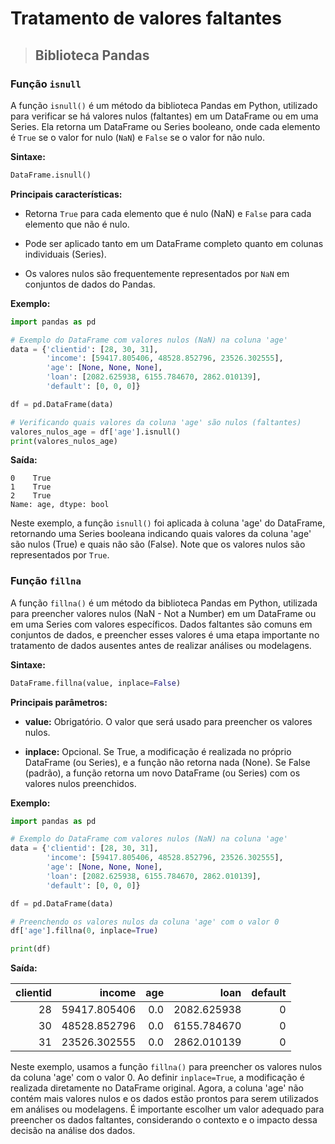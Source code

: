 # Tratamento de valores faltantes

> ## **Biblioteca Pandas**

### **Função `isnull`**

A função `isnull()` é um método da biblioteca Pandas em Python, utilizado para verificar se há valores nulos (faltantes) em um DataFrame ou em uma Series. Ela retorna um DataFrame ou Series booleano, onde cada elemento é `True` se o valor for nulo (`NaN`) e `False` se o valor for não nulo.

**Sintaxe:**

```python
DataFrame.isnull()
```

**Principais características:**

- Retorna `True` para cada elemento que é nulo (NaN) e `False` para cada elemento que não é nulo.

- Pode ser aplicado tanto em um DataFrame completo quanto em colunas individuais (Series).

- Os valores nulos são frequentemente representados por `NaN` em conjuntos de dados do Pandas.

**Exemplo:**

```python
import pandas as pd

# Exemplo do DataFrame com valores nulos (NaN) na coluna 'age'
data = {'clientid': [28, 30, 31],
        'income': [59417.805406, 48528.852796, 23526.302555],
        'age': [None, None, None],
        'loan': [2082.625938, 6155.784670, 2862.010139],
        'default': [0, 0, 0]}

df = pd.DataFrame(data)

# Verificando quais valores da coluna 'age' são nulos (faltantes)
valores_nulos_age = df['age'].isnull()
print(valores_nulos_age)
```

**Saída:**

```
0    True
1    True
2    True
Name: age, dtype: bool
```

Neste exemplo, a função `isnull()` foi aplicada à coluna 'age' do DataFrame, retornando uma Series booleana indicando quais valores da coluna 'age' são nulos (True) e quais não são (False). Note que os valores nulos são representados por `True`.

### **Função `fillna`**

A função `fillna()` é um método da biblioteca Pandas em Python, utilizada para preencher valores nulos (NaN - Not a Number) em um DataFrame ou em uma Series com valores específicos. Dados faltantes são comuns em conjuntos de dados, e preencher esses valores é uma etapa importante no tratamento de dados ausentes antes de realizar análises ou modelagens.

**Sintaxe:**

```python
DataFrame.fillna(value, inplace=False)
```

**Principais parâmetros:**

- **value:** Obrigatório. O valor que será usado para preencher os valores nulos.

- **inplace:** Opcional. Se True, a modificação é realizada no próprio DataFrame (ou Series), e a função não retorna nada (None). Se False (padrão), a função retorna um novo DataFrame (ou Series) com os valores nulos preenchidos.

**Exemplo:**

```python
import pandas as pd

# Exemplo do DataFrame com valores nulos (NaN) na coluna 'age'
data = {'clientid': [28, 30, 31],
        'income': [59417.805406, 48528.852796, 23526.302555],
        'age': [None, None, None],
        'loan': [2082.625938, 6155.784670, 2862.010139],
        'default': [0, 0, 0]}

df = pd.DataFrame(data)

# Preenchendo os valores nulos da coluna 'age' com o valor 0
df['age'].fillna(0, inplace=True)

print(df)
```

**Saída:**

| clientid |       income | age |        loan | default |
| -------: | -----------: | --: | ----------: | ------: |
|       28 | 59417.805406 | 0.0 | 2082.625938 |       0 |
|       30 | 48528.852796 | 0.0 | 6155.784670 |       0 |
|       31 | 23526.302555 | 0.0 | 2862.010139 |       0 |

Neste exemplo, usamos a função `fillna()` para preencher os valores nulos da coluna 'age' com o valor 0. Ao definir `inplace=True`, a modificação é realizada diretamente no DataFrame original. Agora, a coluna 'age' não contém mais valores nulos e os dados estão prontos para serem utilizados em análises ou modelagens. É importante escolher um valor adequado para preencher os dados faltantes, considerando o contexto e o impacto dessa decisão na análise dos dados.
